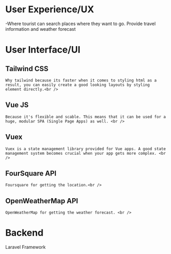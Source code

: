 # User Experience/UX
 -Where tourist can search places where they want to go. Provide travel information and weather forecast

# User Interface/UI
 ## Tailwind CSS <br />
    Why tailwind because its faster when it comes to styling html as a result, you can easily create a good looking layouts by styling element directly.<br />
 ## Vue JS <br />
    Because it's flexible and scable. This means that it can be used for a huge, modular SPA (Single Page Apps) as well. <br />
 ## Vuex <br />
    Vuex is a state management library provided for Vue apps. A good state management system becomes crucial when your app gets more complex. <br />
 ## FourSquare API <br />
    Foursquare for getting the location.<br />
 ## OpenWeatherMap API <br />
    OpenWeatherMap for getting the weather forecast. <br />
    
 # Backend
  Laravel Framework
 
